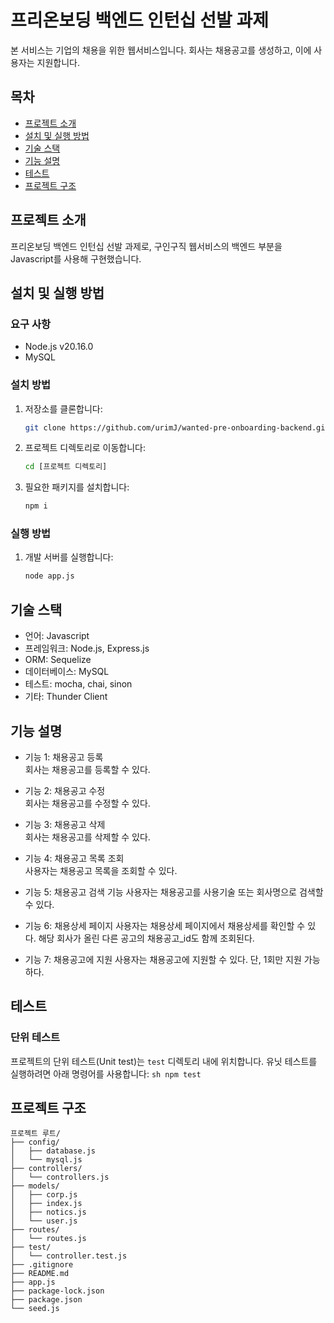 # 프리온보딩 백엔드 인턴십 선발 과제

본 서비스는 기업의 채용을 위한 웹서비스입니다.
회사는 채용공고를 생성하고, 이에 사용자는 지원합니다.

## 목차

- [프로젝트 소개](#프로젝트-소개)
- [설치 및 실행 방법](#설치-및-실행-방법)
- [기술 스택](#기술-스택)
- [기능 설명](#기능-설명)
- [테스트](#테스트)
- [프로젝트 구조](#프로젝트-구조)


## 프로젝트 소개

프리온보딩 백엔드 인턴십 선발 과제로, 구인구직 웹서비스의 백엔드 부분을 Javascript를 사용해 구현했습니다. 

## 설치 및 실행 방법


### 요구 사항

- Node.js v20.16.0
- MySQL

### 설치 방법

1. 저장소를 클론합니다:
    ```sh
    git clone https://github.com/urimJ/wanted-pre-onboarding-backend.git
    ```
2. 프로젝트 디렉토리로 이동합니다:
    ```sh
    cd [프로젝트 디렉토리]
    ```
3. 필요한 패키지를 설치합니다:
    ```sh
    npm i
    ```

### 실행 방법

1. 개발 서버를 실행합니다:
    ```sh
    node app.js
    ```

## 기술 스택

- 언어: Javascript
- 프레임워크: Node.js, Express.js
- ORM: Sequelize
- 데이터베이스: MySQL
- 테스트: mocha, chai, sinon
- 기타: Thunder Client

## 기능 설명

- 기능 1: 채용공고 등록  
회사는 채용공고를 등록할 수 있다.

- 기능 2: 채용공고 수정  
회사는 채용공고를 수정할 수 있다.

- 기능 3: 채용공고 삭제  
회사는 채용공고를 삭제할 수 있다.

- 기능 4: 채용공고 목록 조회  
사용자는 채용공고 목록을 조회할 수 있다.

- 기능 5: 채용공고 검색 기능  사용자는 채용공고를 사용기술 또는 회사명으로 검색할 수 있다.

- 기능 6: 채용상세 페이지  사용자는 채용상세 페이지에서 채용상세를 확인할 수 있다. 해당 회사가 올린 다른 공고의 채용공고_id도 함께 조회된다.

- 기능 7: 채용공고에 지원  사용자는 채용공고에 지원할 수 있다. 단, 1회만 지원 가능하다.

## 테스트

### 단위 테스트

프로젝트의 단위 테스트(Unit test)는 `test` 디렉토리 내에 위치합니다. 유닛 테스트를 실행하려면 아래 명령어를 사용합니다:
    ```sh
    npm test
    ```

## 프로젝트 구조
    프로젝트 루트/
    ├── config/
    │   ├── database.js
    │   └── mysql.js
    ├── controllers/
    │   └── controllers.js
    ├── models/
    │   ├── corp.js
    │   ├── index.js
    │   ├── notics.js
    │   └── user.js
    ├── routes/
    │   └── routes.js
    ├── test/
    │   └── controller.test.js
    ├── .gitignore
    ├── README.md
    ├── app.js
    ├── package-lock.json
    ├── package.json
    └── seed.js    
